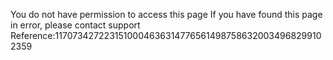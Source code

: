 You do not have permission to access this page If you have found this page in error, please contact support Reference:11707342722315100046363147765614987586320034968299102359